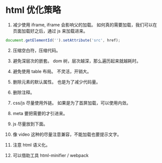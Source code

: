 # html 优化策略
1. 减少使用 iframe, iframe 会影响父的加载。
如何真的需要加载，我们可以在页面加载好之后，通过 js 来加载进来。
```js
document.getElementId('').setAttribute('src', href);
```

2. 压缩空白符，压缩代码。


3. 避免深层次的嵌套。
dom 树，层次越深，那么遍历起来就越耗时。

3. 避免使用 table 布局。
不灵活，开销大。

4. 删除元素的默认属性。
也是为了减少代码量。

5. 删除注释。

6. css/js 尽量使用外链。
如果是为了首屏加载，可以使用内敛。

7. meta 要把需要的才引进来。

8. js 尽量放到下面。

9. 像 video 这种的尽量注意兼容，不能加载也要提示文字。

10. 注意 html 语义化。

11. 可以借助工具 html-minifier / webpack